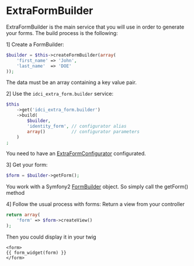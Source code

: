 ExtraFormBuilder
==================

ExtraFormBuilder is the main service that you will use in order to generate
your forms. The build process is the following:

1] Create a FormBuilder:
```php
$builder = $this->createFormBuilder(array(
    'first_name' => 'John',
    'last_name'  => 'DOE'
));
```
The data must be an array containing a key value pair.

2] Use the `idci_extra_form.builder` service:
```php
$this
    ->get('idci_extra_form.builder')
    ->build(
        $builder,
        'identity_form', // configurator alias
        array()          // configurator parameters
    )
;
```
You need to have an [ExtraFormConfigurator](extra_form_configurator.md) configurated.

3] Get your form:
```php
$form = $builder->getForm();
```
You work with a Symfony2 [FormBuilder](https://github.com/symfony/symfony/blob/master/src/Symfony/Component/Form/FormBuilder.php) object.
So simply call the getForm() method

4] Follow the usual process with forms:
Return a view from your controller
```php
return array(
    'form' => $form->createView()
);
```
Then you could display it in your twig
```twig
<form>
{{ form_widget(form) }}
</form>
```